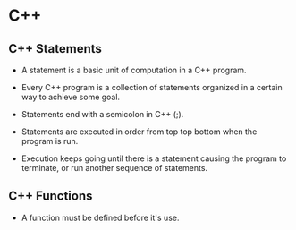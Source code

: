 # C++

## C++ Statements

- A statement is a basic unit of computation in a C++ program.
- Every C++ program is a collection of statements organized in a certain way to achieve some goal.
- Statements end with a semicolon in C++ (;).

- Statements are executed in order from top top bottom when the program is run.
- Execution keeps going until there is a statement causing the program to terminate, or run another sequence of statements.

## C++ Functions

- A function must be defined before it's use.
